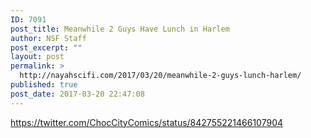 ```yaml
---
ID: 7091
post_title: Meanwhile 2 Guys Have Lunch in Harlem
author: NSF Staff
post_excerpt: ""
layout: post
permalink: >
  http://nayahscifi.com/2017/03/20/meanwhile-2-guys-lunch-harlem/
published: true
post_date: 2017-03-20 22:47:08
---
```

https://twitter.com/ChocCityComics/status/842755221466107904